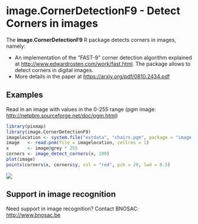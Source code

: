 # image.CornerDetectionF9 - Detect Corners in images 

The  **image.CornerDetectionF9** R package detects corners in images, namely:

- An implementation of the "FAST-9" corner detection algorithm explained at <http://www.edwardrosten.com/work/fast.html>. The package allows to detect corners in digital images. 
- More details in the paper at <https://arxiv.org/pdf/0810.2434.pdf>

## Examples

Read in an image with values in the 0-255 range (pgm image: http://netpbm.sourceforge.net/doc/pgm.html)

```r
library(pixmap)
library(image.CornerDetectionF9)
imagelocation <- system.file("extdata", "chairs.pgm", package = "image.CornerDetectionF9")
image   <- read.pnm(file = imagelocation, cellres = 1)
x       <- image@grey * 255
corners <- image_detect_corners(x, 100)
plot(image)
points(corners$x, corners$y, col = "red", pch = 20, lwd = 0.5)
```

![](https://raw.githubusercontent.com/bnosac/image/master/image.CornerDetectionF9/inst/extdata/result-f9.png?raw=true)


## Support in image recognition

Need support in image recognition?
Contact BNOSAC: http://www.bnosac.be
